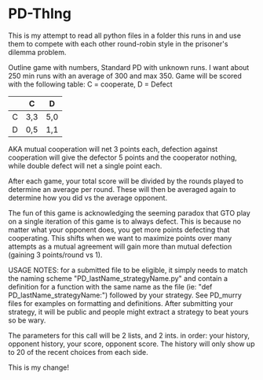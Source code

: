 # PD-ThIng

This is my attempt to read all python files in a folder this runs in and use them to compete with each other round-robin 
style in the prisoner's dilemma problem.

Outline game with numbers, Standard PD with unknown runs. I want about 250 min runs with an average of 300 and max 350.
Game will be scored with the following table:
C = cooperate, D = Defect

|     |  C  |  D  |
|:---:|:---:|:---:|
|  C  | 3,3 | 5,0 |
|  D  | 0,5 | 1,1 |

AKA mutual cooperation will net 3 points each, defection against cooperation will give the defector 5 points and 
the cooperator nothing, while double defect will net a single point each.

After each game, your total score will be divided by the rounds played to determine an average per round. These will 
then be averaged again to determine how you did vs the average opponent.

The fun of this game is acknowledging the seeming paradox that GTO play on a single iteration of this game is to
always defect. This is because no matter what your opponent does, you get more points defecting that cooperating.
This shifts when we want to maximize points over many attempts as a mutual agreement will gain more than mutual 
defection (gaining 3 points/round vs 1).

USAGE NOTES:
for a submitted file to be eligible, it simply needs to match the naming scheme "PD_lastName_strategyName.py"
and contain a definition for a function with the same name as the file (ie: "def PD_lastName_strategyName:")
followed by your strategy. See PD_murry files for examples on formatting and definitions. After submitting your 
strategy, it will be public and people might extract a strategy to beat yours so be wary. 

The parameters for this call will be 2 lists, and 2 ints. in order: your history, opponent history, your score, opponent score.
The history will only show up to 20 of the recent choices from each side.


This is my change!